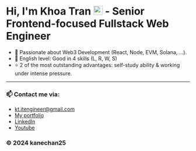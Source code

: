 # Hi, I'm Khoa Tran <img src="https://media.giphy.com/media/hvRJCLFzcasrR4ia7z/giphy.gif" width="25px"> - Senior Frontend-focused Fullstack Web Engineer


- 🔭 Passionate about Web3 Development (React, Node, EVM, Solana, ...).
- 💪 English level: Good in 4 skills (L, R, W, S)
- ⭐ 2 of the most outstanding advantages: self-study ability & working under intense pressure.
 
---

### 📫 Contact me via:
- kt.itengineer@gmail.com
- [My portfolio](https://khoatran25.vercel.app)
- [LinkedIn](https://www.linkedin.com/in/khoatran2425)
- [Youtube](https://www.youtube.com/c/CE2Dev)
  
### © 2024 kanechan25
